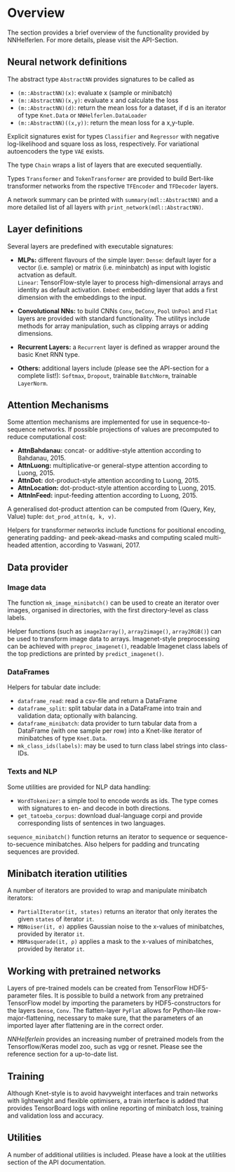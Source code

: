 # Overview

The section provides a brief overview of the functionality provided by
NNHelferlen.
For more details, please visit the API-Section.

  
## Neural network definitions

The abstract type `AbstractNN` provides signatures to be called as
+ `(m::AbstractNN)(x)`: evaluate x (sample or minibatch)
+ `(m::AbstractNN)(x,y)`: evaluate x and calculate the loss
+ `(m::AbstractNN)(d)`: return the mean loss for a dataset, if d is an iterator
                of type `Knet.Data` or `NNHelferlen.DataLoader`
+ `(m::AbstractNN)((x,y))`: return the mean loss for a x,y-tuple.

Explicit signatures exist for types `Classifier` and `Regressor` with
negative log-likelihood and square loss as loss, respectively.
For variational autoencoders the type `VAE` exists.

The type `Chain` wraps a list of layers that are executed sequentially.

Types `Transformer` and `TokenTransformer` are provided to build
Bert-like transformer networks from the rspective `TFEncoder` 
and `TFDecoder` layers.

A network summary can be printed with `summary(mdl::AbstractNN)` and
a more detailed list of all layers with `print_network(mdl::AbstractNN)`.


## Layer definitions

Several layers are predefined with executable signatures:
+ **MLPs:** different flavours of the simple layer:
        `Dense`: default layer for a vector (i.e. sample)
           or matrix (i.e. mininbatch) as input with logistic
           actvation as default.        
        `Linear`: TensorFlow-style layer to process high-dimensional
          arrays and identity as default activation.
        `Embed`: embedding layer that adds a first dimension with the
           embeddings to the input.

+ **Convolutional NNs:** to build CNNs `Conv`, `DeConv`, `Pool`
        `UnPool` and `Flat`      
        layers are provided with standard functionality.
        The utilitys include methods for array manipulation, such as
        clipping arrays or adding dimensions.

+ **Recurrent Layers:** a `Recurrent` layer is defined as wrapper 
        around the basic Knet RNN type.

+ **Others:** additional layers include (please see the API-section for
        a complete list!):
        `Softmax`, `Dropout`, trainable `BatchNorm`, trainable `LayerNorm`.


## Attention Mechanisms

Some attention mechanisms are implemented for use in sequence-to-sequence
networks. If possible projections of values are  precomputed to reduce
computational cost:
+ **AttnBahdanau:** concat- or additive-style attention according to
        Bahdanau, 2015.
+ **AttnLuong:** multiplicative-or general-stype attention according to
        Luong, 2015.
+ **AttnDot:** dot-product-style attention according to
        Luong, 2015.
+ **AttnLocation:** dot-product-style attention according to
        Luong, 2015.
+ **AttnInFeed:** input-feeding attention according to
        Luong, 2015.

A generalised dot-product attention can be computed from
(Query, Key, Value) tuple: `dot_prod_attn(q, k, v)`.

Helpers for transformer networks include functions for positional encoding,
generating padding- and peek-akead-masks and computing
scaled multi-headed attention,
according to Vaswani, 2017.

## Data provider
### Image data

The function `mk_image_minibatch()` can be used to create an
iterator over images, organised in directories, with the first
directory-level as class labels.

Helper functions (such as `image2array()`, `array2image()`, `array2RGB()`)
can be used to transform image data to arrays.
Imagenet-style preprocessing can be achieved with `preproc_imagenet()`,
readable Imagenet class labels of the top predictions are printed by
`predict_imagenet()`.



### DataFrames

Helpers for tabular date include:
+ `dataframe_read`: read a csv-file and return a DataFrame
+ `dataframe_split`: split tabular data in a DataFrame into train and
                validation data; optionally with balancing.
+ `dataframe_minibatch`: data provider to turn tabular data from
                a DataFrame (with one sample per row)
                into a Knet-like iterator of minibatches of type `Knet.Data`.
+ `mk_class_ids(labels)`: may be used to turn class label strings into
                class-IDs.

### Texts and NLP

Some utilities are provided for NLP data handling:

+ `WordTokenizer`: a simple tool to encode words as ids.
        The type comes with signatures to en- and decode in both directions.
+ `get_tatoeba_corpus`: download dual-language corpi and provide
        corresponding lists of sentences in two languages.

`sequence_minibatch()` function returns an iterator
to sequence or sequence-to-secuence minibatches.
Also helpers for padding and truncating sequences are provided.


## Minibatch iteration utilities

A number of iterators are provided to wrap and manipulate minibatch
iterators:
+ `PartialIterator(it, states)` returns an iterator that only
        iterates the given `states` of iterator `it`.
+ `MBNoiser(it, σ)` applies Gaussian noise to the x-values of 
        minibatches, provided by iterator `it`.
+ `MBMasquerade(it, ρ)` applies a mask to the x-values of 
        minibatches, provided by iterator `it`.




## Working with pretrained networks

Layers of pre-trained models can be created from TensorFlow
HDF5-parameter files. It is possible to build a network from
any pretrained TensorFlow model by importing the parameters by
HDF5-constructors for the layers
`Dense`, `Conv`. The flatten-layer `PyFlat` allows for Python-like
row-major-flattening, necessary to make sure, that the parameters
of an imported layer after flattening are in the correct order.

*NNHelferlein* provides an increasing number of pretrained 
models from the Tensorflow/Keras model zoo, such as vgg or resnet.
Please see the reference section for a up-to-date list.


## Training

Although Knet-style is to avoid havyweight interfaces and train networks
with lightweight and flexible optimisers, a train interface
is added that provides TensorBoard logs with online reporting of
minibatch loss, training and validation loss and accuracy.

## Utilities

A number of additional utilities is included. Please have a look at
the utilities section of the API documentation.
